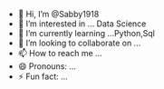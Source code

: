 - 👋 Hi, I’m @Sabby1918
- 👀 I’m interested in ... Data Science
- 🌱 I’m currently learning ...Python,Sql
- 💞️ I’m looking to collaborate on ...
- 📫 How to reach me ...
- 😄 Pronouns: ...
- ⚡ Fun fact: ...

<!---
Sabby1918/Sabby1918 is a ✨ special ✨ repository because its `README.md` (this file) appears on your GitHub profile.
You can click the Preview link to take a look at your changes.
--->
